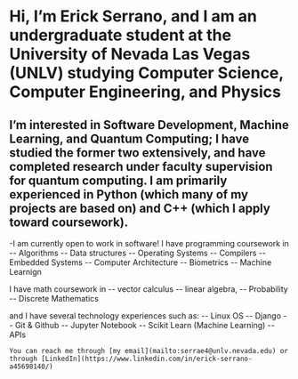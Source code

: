 # Hi, I’m Erick Serrano, and I am an undergraduate student at the University of Nevada Las Vegas (UNLV) studying Computer Science, Computer Engineering, and Physics
## I’m interested in Software Development, Machine Learning, and Quantum Computing; I have studied the former two extensively, and have completed research under faculty supervision for quantum computing. I am primarily experienced in Python (which many of my projects are based on) and C++ (which I apply toward coursework).
-I am currently open to work in software! I have programming coursework in 
-- Algorithms
-- Data structures
-- Operating Systems
-- Compilers
-- Embedded Systems
-- Computer Architecture
-- Biometrics
-- Machine Learnign

I have math coursework in
-- vector calculus
-- linear algebra,
-- Probability 
-- Discrete Mathematics

and I have several technology experiences such as:
-- Linux OS
-- Django
-- Git & Github
-- Jupyter Notebook
-- Scikit Learn (Machine Learning)
-- APIs

`You can reach me through [my email](mailto:serrae4@unlv.nevada.edu) or through [LinkedIn](https://www.linkedin.com/in/erick-serrano-a45698140/)`

<!---
erickserr125/erickserr125 is a ✨ special ✨ repository because its `README.md` (this file) appears on your GitHub profile.
You can click the Preview link to take a look at your changes.
--->
